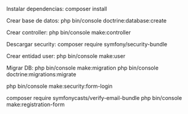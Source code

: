 Instalar dependencias:
composer install

Crear base de datos:
php bin/console doctrine:database:create

Crear controller:
php bin/console make:controller


Descargar security:
composer require symfony/security-bundle

Crear entidad user:
php bin/console make:user

Migrar DB:
php bin/console make:migration
php bin/console doctrine:migrations:migrate


php bin/console make:security:form-login

composer require symfonycasts/verify-email-bundle
php bin/console make:registration-form